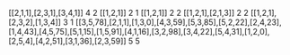 [[2,1,1],[2,3,1],[3,4,1]]
4
2
[[1,2,1]]
2
1
[[1,2,1]]
2
2
[[1,2,1],[2,1,3]]
2
2
[[1,2,1],[2,3,2],[1,3,4]]
3
1
[[3,5,78],[2,1,1],[1,3,0],[4,3,59],[5,3,85],[5,2,22],[2,4,23],[1,4,43],[4,5,75],[5,1,15],[1,5,91],[4,1,16],[3,2,98],[3,4,22],[5,4,31],[1,2,0],[2,5,4],[4,2,51],[3,1,36],[2,3,59]]
5
5
​